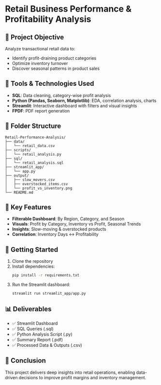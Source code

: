 # Retail Business Performance & Profitability Analysis

## 📌 Project Objective
Analyze transactional retail data to:
- Identify profit-draining product categories
- Optimize inventory turnover
- Discover seasonal patterns in product sales

## 🧰 Tools & Technologies Used
- **SQL**: Data cleaning, category-wise profit analysis
- **Python (Pandas, Seaborn, Matplotlib)**: EDA, correlation analysis, charts
- **Streamlit**: Interactive dashboard with filters and visual insights
- **FPDF**: PDF report generation

## 📁 Folder Structure
```
Retail-Performance-Analysis/
├── data/
│   └── retail_data.csv
├── scripts/
│   └── retail_analysis.py
├── sql/
│   └── retail_analysis.sql
├── streamlit_app/
│   └── app.py
├── output/
│   ├── slow_movers.csv
│   ├── overstocked_items.csv
│   └── profit_vs_inventory.png
└── README.md
```

## 🔎 Key Features
- **Filterable Dashboard**: By Region, Category, and Season
- **Visuals**: Profit by Category, Inventory vs Profit, Seasonal Trends
- **Insights**: Slow-moving & overstocked products
- **Correlation**: Inventory Days ↔ Profitability

## 🚀 Getting Started
1. Clone the repository
2. Install dependencies:
   ```bash
   pip install -r requirements.txt
   ```
3. Run the Streamlit dashboard:
   ```bash
   streamlit run streamlit_app/app.py
   ```

## 📊 Deliverables
- ✅ Streamlit Dashboard
- ✅ SQL Queries (.sql)
- ✅ Python Analysis Script (.py)
- ✅ Summary Report (.pdf)
- ✅ Processed Data & Outputs (.csv)

## 📌 Conclusion
This project delivers deep insights into retail operations, enabling data-driven decisions to improve profit margins and inventory management.

